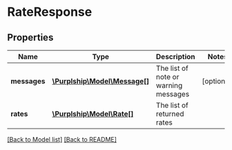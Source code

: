 # RateResponse

## Properties
Name | Type | Description | Notes
------------ | ------------- | ------------- | -------------
**messages** | [**\Purplship\Model\Message[]**](Message.md) | The list of note or warning messages | [optional]
**rates** | [**\Purplship\Model\Rate[]**](Rate.md) | The list of returned rates |

[[Back to Model list]](../README.md#documentation-for-models) [[Back to README]](../README.md)

